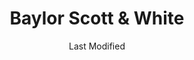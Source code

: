 ---
layout: location-page
date: Last Modified
description: "Local COVID-19 testing is available at Baylor Scott & White in Round Rock, Texas, USA."
permalink: "locations/texas/round-rock/baylor-scott-and-white-1/"
tags:
  - locations
  - texas
title: Baylor Scott & White
state: Texas
stateAbbr: TX
hood: "Round Rock"
address: "425 University Blvd"
city: "Round Rock"
zip: "78665"
mapUrl: "http://maps.apple.com/?q=Baylor+Scott+and+White&address=425+University+Blvd,Round+Rock,Texas,78665"
locationType: Drive-thru
phone: "512.509.0200"
website: "https://www.bswhealth.com/locations/round-rock-425-university-clinic/"
onlineBooking: undefined
closed: undefined
closedUpdate: April 17th, 2020
notes: "By appointment only. Requires phone screen. Privately owned."
days: Weekdays
hours: 8AM-5PM
ctaMessage: Learn more
ctaUrl: "https://www.bswhealth.com/locations/round-rock-425-university-clinic/"
---